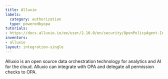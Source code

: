 ```yaml
---
title: Alluxio
labels:
  category: authorization
  type: poweredbyopa
tutorials:
- https://docs.alluxio.io/ee/user/2.10.0/en/security/OpenPolicyAgent-Integration.html
inventors:
- alluxio
layout: integration-single
---
```

Alluxio is an open source data orchestration technology for analytics and AI for the cloud. Alluxio can integrate with OPA and delegate all permission checks to OPA.
